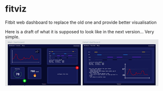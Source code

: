 # fitviz
Fitbit web dashboard to replace the old one and provide better visualisation

Here is a draft of what it is supposed to look like in the next version... Very simple.
![draft2.png](draft2.png)
